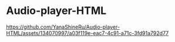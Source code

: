 # Audio-player-HTML



https://github.com/YanaShineRu/Audio-player-HTML/assets/134070997/a03f119e-eac7-4c91-a71c-3fd91a792d77

